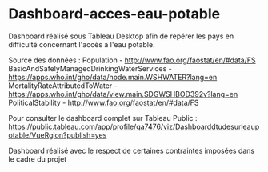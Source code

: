 # Dashboard-acces-eau-potable
Dashboard réalisé sous Tableau Desktop afin de repérer les pays en difficulté concernant l'accès à l'eau potable. 

Source des données :
Population - http://www.fao.org/faostat/en/#data/FS
BasicAndSafelyManagedDrinkingWaterServices - https://apps.who.int/gho/data/node.main.WSHWATER?lang=en
MortalityRateAttributedToWater - https://apps.who.int/gho/data/view.main.SDGWSHBOD392v?lang=en
PoliticalStability - http://www.fao.org/faostat/en/#data/FS

Pour consulter le dashboard complet sur Tableau Public : 
https://public.tableau.com/app/profile/qa7476/viz/Dashboarddtudesurleaupotable/VueRgion?publish=yes

Dashboard réalisé avec le respect de certaines contraintes imposées dans le cadre du projet
